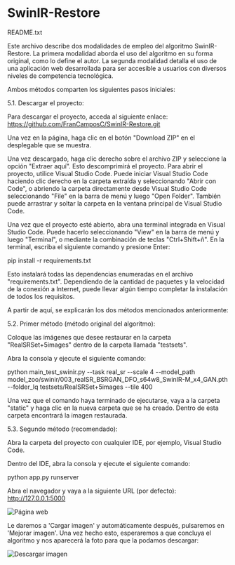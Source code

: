 ﻿# SwinIR-Restore

README.txt

Este archivo describe dos modalidades de empleo del algoritmo SwinIR-Restore. La primera modalidad aborda el uso del algoritmo en su forma original, como lo define el autor. La segunda modalidad detalla el uso de una aplicación web desarrollada para ser accesible a usuarios con diversos niveles de competencia tecnológica.

Ambos métodos comparten los siguientes pasos iniciales:

5.1. Descargar el proyecto:

Para descargar el proyecto, acceda al siguiente enlace:
https://github.com/FranCamposC/SwinIR-Restore.git

Una vez en la página, haga clic en el botón "Download ZIP" en el desplegable que se muestra.

Una vez descargado, haga clic derecho sobre el archivo ZIP y seleccione la opción "Extraer aquí". Esto descomprimirá el proyecto. Para abrir el proyecto, utilice Visual Studio Code. Puede iniciar Visual Studio Code haciendo clic derecho en la carpeta extraída y seleccionando "Abrir con Code", o abriendo la carpeta directamente desde Visual Studio Code seleccionando "File" en la barra de menú y luego "Open Folder". También puede arrastrar y soltar la carpeta en la ventana principal de Visual Studio Code.

Una vez que el proyecto esté abierto, abra una terminal integrada en Visual Studio Code. Puede hacerlo seleccionando "View" en la barra de menú y luego "Terminal", o mediante la combinación de teclas "Ctrl+Shift+ñ". En la terminal, escriba el siguiente comando y presione Enter:

pip install -r requirements.txt

Esto instalará todas las dependencias enumeradas en el archivo "requirements.txt". Dependiendo de la cantidad de paquetes y la velocidad de la conexión a Internet, puede llevar algún tiempo completar la instalación de todos los requisitos.

A partir de aquí, se explicarán los dos métodos mencionados anteriormente:

5.2. Primer método (método original del algoritmo):

Coloque las imágenes que desee restaurar en la carpeta "RealSRSet+5images" dentro de la carpeta llamada "testsets".

Abra la consola y ejecute el siguiente comando:

python main_test_swinir.py --task real_sr --scale 4 --model_path \
model_zoo/swinir/003_realSR_BSRGAN_DFO_s64w8_SwinIR-M_x4_GAN.pth \
--folder_lq testsets/RealSRSet+5images --tile 400

Una vez que el comando haya terminado de ejecutarse, vaya a la carpeta "static" y haga clic en la nueva carpeta que se ha creado. Dentro de esta carpeta encontrará la imagen restaurada.

5.3. Segundo método (recomendado):

Abra la carpeta del proyecto con cualquier IDE, por ejemplo, Visual Studio Code.

Dentro del IDE, abra la consola y ejecute el siguiente comando:

python app.py runserver

Abra el navegador y vaya a la siguiente URL (por defecto): http://127.0.0.1:5000

![Página web]([https://ejemplo.com/imagen.png](https://github.com/FranCamposC/SwinIR-Restore/blob/main/imagenesReadme/image4.PNG))

Le daremos a 'Cargar imagen' y automáticamente después, pulsaremos en 'Mejorar imagen'. Una vez hecho esto, esperaremos a que concluya el algoritmo y nos aparecerá la foto para que la podamos descargar:

![Descargar imagen]([https://ejemplo.com/imagen.png](https://github.com/FranCamposC/SwinIR-Restore/blob/main/imagenesReadme/image5.png))
